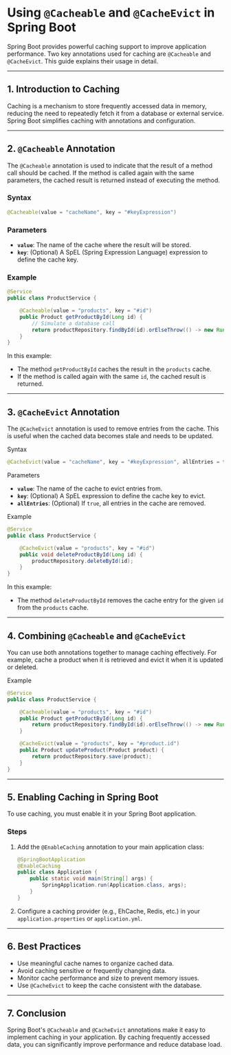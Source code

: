 # Using `@Cacheable` and `@CacheEvict` in Spring Boot

Spring Boot provides powerful caching support to improve application performance. Two key annotations used for caching are `@Cacheable` and `@CacheEvict`. This guide explains their usage in detail.

---

## 1. Introduction to Caching

Caching is a mechanism to store frequently accessed data in memory, reducing the need to repeatedly fetch it from a database or external service. Spring Boot simplifies caching with annotations and configuration.

---

## 2. `@Cacheable` Annotation

The `@Cacheable` annotation is used to indicate that the result of a method call should be cached. If the method is called again with the same parameters, the cached result is returned instead of executing the method.

### Syntax

```java
@Cacheable(value = "cacheName", key = "#keyExpression")
```

### Parameters

- **`value`**: The name of the cache where the result will be stored.
- **`key`**: (Optional) A SpEL (Spring Expression Language) expression to define the cache key.

### Example

```java
@Service
public class ProductService {

    @Cacheable(value = "products", key = "#id")
    public Product getProductById(Long id) {
        // Simulate a database call
        return productRepository.findById(id).orElseThrow(() -> new RuntimeException("Product not found"));
    }
}
```

In this example:

- The method `getProductById` caches the result in the `products` cache.
- If the method is called again with the same `id`, the cached result is returned.

---

## 3. `@CacheEvict` Annotation

The `@CacheEvict` annotation is used to remove entries from the cache. This is useful when the cached data becomes stale and needs to be updated.

Syntax

```java
@CacheEvict(value = "cacheName", key = "#keyExpression", allEntries = false)
```

Parameters

- **`value`**: The name of the cache to evict entries from.
- **`key`**: (Optional) A SpEL expression to define the cache key to evict.
- **`allEntries`**: (Optional) If `true`, all entries in the cache are removed.

Example

```java
@Service
public class ProductService {

    @CacheEvict(value = "products", key = "#id")
    public void deleteProductById(Long id) {
        productRepository.deleteById(id);
    }
}
```

In this example:

- The method `deleteProductById` removes the cache entry for the given `id` from the `products` cache.

---

## 4. Combining `@Cacheable` and `@CacheEvict`

You can use both annotations together to manage caching effectively. For example, cache a product when it is retrieved and evict it when it is updated or deleted.

Example

```java
@Service
public class ProductService {

    @Cacheable(value = "products", key = "#id")
    public Product getProductById(Long id) {
        return productRepository.findById(id).orElseThrow(() -> new RuntimeException("Product not found"));
    }

    @CacheEvict(value = "products", key = "#product.id")
    public Product updateProduct(Product product) {
        return productRepository.save(product);
    }
}
```

---

## 5. Enabling Caching in Spring Boot

To use caching, you must enable it in your Spring Boot application.

### Steps

1. Add the `@EnableCaching` annotation to your main application class:

   ```java
   @SpringBootApplication
   @EnableCaching
   public class Application {
       public static void main(String[] args) {
           SpringApplication.run(Application.class, args);
       }
   }
   ```

2. Configure a caching provider (e.g., EhCache, Redis, etc.) in your `application.properties` or `application.yml`.

---

## 6. Best Practices

- Use meaningful cache names to organize cached data.
- Avoid caching sensitive or frequently changing data.
- Monitor cache performance and size to prevent memory issues.
- Use `@CacheEvict` to keep the cache consistent with the database.

---

## 7. Conclusion

Spring Boot's `@Cacheable` and `@CacheEvict` annotations make it easy to implement caching in your application. By caching frequently accessed data, you can significantly improve performance and reduce database load.
